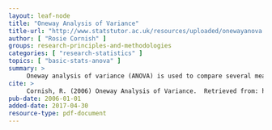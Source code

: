 ```yaml
---
layout: leaf-node
title: "Oneway Analysis of Variance"
title-url: "http://www.statstutor.ac.uk/resources/uploaded/onewayanova.pdf"
author: [ "Rosie Cornish" ]
groups: research-principles-and-methodologies
categories: [ "research-statistics" ]
topics: [ "basic-stats-anova" ]
summary: >
     Oneway analysis of variance (ANOVA) is used to compare several means. This method is often used in scientific or medical experiments when treatments, processes, materials or products are being compared.
cite: >
     Cornish, R. (2006) Oneway Analysis of Variance.  Retrieved from: http://www.statstutor.ac.uk/resources/uploaded/onewayanova.pdf
pub-date: 2006-01-01
added-date: 2017-04-30
resource-type: pdf-document
---
```

